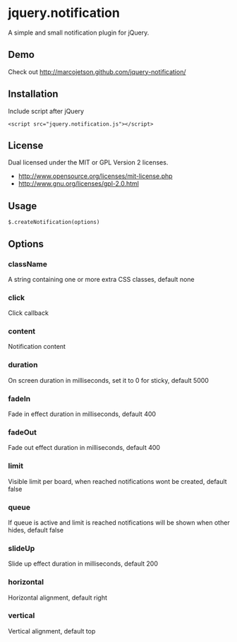 # jquery.notification

A simple and small notification plugin for jQuery.

## Demo

Check out http://marcojetson.github.com/jquery-notification/

## Installation

Include script after jQuery

    <script src="jquery.notification.js"></script>

## License

Dual licensed under the MIT or GPL Version 2 licenses.
- http://www.opensource.org/licenses/mit-license.php
- http://www.gnu.org/licenses/gpl-2.0.html

## Usage

    $.createNotification(options)

## Options

### className
A string containing one or more extra CSS classes, default none

### click
Click callback

### content
Notification content

### duration
On screen duration in milliseconds, set it to 0 for sticky, default 5000

### fadeIn
Fade in effect duration in milliseconds, default 400

### fadeOut
Fade out effect duration in milliseconds, default 400

### limit
Visible limit per board, when reached notifications wont be created, default false

### queue
If queue is active and limit is reached notifications will be shown when other hides, default false

### slideUp
Slide up effect duration in milliseconds, default 200

### horizontal
Horizontal alignment, default right

### vertical
Vertical alignment, default top